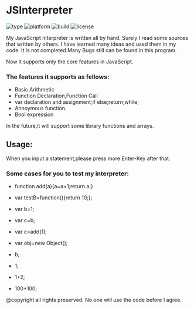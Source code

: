 JSInterpreter
===========
![type](https://img.shields.io/badge/type-library-pink.svg)
![platform](https://img.shields.io/badge/platform-windows-brightgreen.svg)
![build](https://img.shields.io/wercker/ci/wercker/docs.svg)
![license](https://img.shields.io/aur/license/yaourt.svg)

My JavaScript Interpreter is written all by hand.
Surely I read some sources that written by others.
I have learned many ideas and used them in my code.
It is not completed.Many Bugs still can be found in this program.

Now it supports only the core features in JavaScript.

### The features it supports as fellows:

* Basic Arithmetic
* Function Declaration,Function Call
* var declaration and assignment;if else;return;while;
* Annoymous function.
* Bool expression

In the future,it will support some library functions and arrays. 

## Usage:
When you input a statement,please press more Enter-Key after that.

### Some cases for you to test my interpreter:

* function add(a){a=a+1;return a;}

* var testB=function(){return 10;};

* var b=1;

* var c=b;

* var c=add(1);

* var obj=new Object();

* b;

* 1;

* 1+2;

* 100+100;

@copyright  all rights preserved. No one will use the code before I agree.

